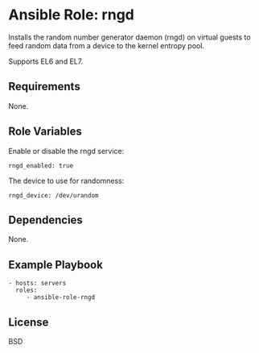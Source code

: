 Ansible Role: rngd
==================

Installs the random number generator daemon (rngd) on virtual guests to feed
random data from a device to the kernel entropy pool.

Supports EL6 and EL7.

Requirements
------------

None.

Role Variables
--------------

Enable or disable the rngd service:

    rngd_enabled: true

The device to use for randomness:

    rngd_device: /dev/urandom

Dependencies
------------

None.

Example Playbook
----------------

    - hosts: servers
      roles:
         - ansible-role-rngd

License
-------

BSD
